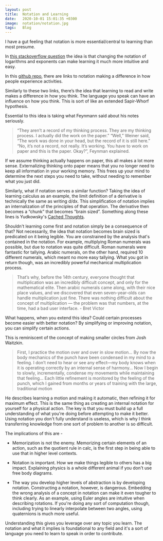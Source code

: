 ```yaml
---
layout: post
title:  Notation and Learning
date:   2020-10-01 15:01:35 +0300
image:  notation/notation.jpg
tags:   Blog
---
```


I have a gut feeling that notation is more essential/central to learning than most presume.

In [this stackoverflow question](https://math.stackexchange.com/a/165225) the idea is that changing the notation of logarithms and exponents can make learning it much more intuitive and easy.

In this [github repo](https://github.com/hypotext/notation), there are links to notation making a difference in how people experience activities. 

Similarly to these two links, there’s the idea that learning to read and write makes a difference in how you think. The language you speak can have an influence on how you think. This is sort of like an extended Sapir-Whorf hypothesis.

Essential to this idea is taking what Feynmann said about his notes seriously. 

> “They aren’t a record of my thinking process. They are my thinking process. I actually did the work on the paper.”
> “Well,” Weiner said, “The work was done in your head, but the record of it is still here.”
> “No, it’s not a record, not really. It’s working. You have to work on paper and this is the paper. Okay?”, Feynman explained.

If we assume thinking actually happens on paper, this all makes a lot more sense. Externalizing thinking onto paper means that you no longer need to keep all information in your working memory. This frees up your mind to determine the next steps you need to take, without needing to remember what you just did.

Similarly, what if notation serves a similar function? Taking the idea of learning calculus as an example, the limit definition of a derivative is technically the same as writing d/dx. This simplification of notation implies an internalization of the principles of that operation. The derivative then becomes a “chunk” that becomes “brain sized”. Something along these lines is Yudkowsky's [Cached Thoughts](https://www.lesswrong.com/posts/2MD3NMLBPCqPfnfre/cached-thoughts).

Shouldn't learning come first and notation simply be a consequence of that? Not necessarily, the idea that notation becomes brain sized is predicated on it being legible. You are constrained by the analysis that's contained in the notation. For example, multiplying Roman numerals was possible, but due to notation was quite difficult. Roman numerals were fantastic for tallying. Arabic numerals, on the other hand, required 10 different numerals, which meant no more easy tallying. What you got in return though, was an incredibly powerful mechanical multiplication process.

> That’s why, before the 14th century, everyone thought that multiplication was an incredibly difficult concept, and only for the mathematical elite. Then arabic numerals came along, with their nice place values, and we discovered that even seven-year-olds can handle multiplication just fine. There was nothing difficult about the concept of multiplication — the problem was that numbers, at the time, had a bad user interface. - Bret Victor

What happens, when you extend this idea? Could certain processes become easier with better notation? By simplifying or improving notation, you can simplify certain actions.

This is reminiscent of the concept of making smaller circles from Josh Waitzkin. 

>First, I practice the motion over and over in slow motion… By now the body mechanics of the punch have been condensed in my mind to a feeling. I don’t need to hear or see any effect—my body knows when it is operating correctly by an internal sense of harmony… Now I begin to slowly, incrementally, condense my movements while maintaining that feeling… Each little refinement is monitored by the feeling of the punch, which I gained from months or years of training with the large, traditional motion

He describes learning a motion and making it automatic, then refining it for maximum effect. This is the same thing as creating an internal notation for yourself for a physical action. The key is that you must build up a full understanding of what you're doing before attempting to make it better. Using notation you don't fully understand is useless, which is why I think transferring knowledge from one sort of problem to another is so difficult.

The implications of this are - 

* Memorization is not the enemy. Memorizing certain elements of an action, such as the quotient rule in calc, is the first step in being able to use that in higher level contexts.

* Notation is important. How we make things legible to others has a big impact. Explaining physics is a whole different animal if you don't use free body diagrams.

* The way you develop higher levels of abstraction is by developing notation. Constructing a notation, however, is dangerous. Embedding the wrong analysis of a concept in notation can make it even tougher to think clearly. As an example, using Euler angles are intuitive when describing rotations. If you're doing any sort of computation though, including trying to linearly interpolate between two angles, using quaternions is much more useful.

Understanding this gives you leverage over any topic you learn. The notation and what it implies is foundational to any field and it's a sort of language you need to learn to speak in order to contribute.
